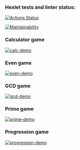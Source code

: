 ### Hexlet tests and linter status:
[![Actions Status](https://github.com/youjustknow/frontend-project-44/workflows/hexlet-check/badge.svg)](https://github.com/youjustknow/frontend-project-44/actions)

[![Maintainability](https://api.codeclimate.com/v1/badges/ada9e313c21364121841/maintainability)](https://codeclimate.com/github/youjustknow/frontend-project-44/maintainability)

### Calculator game
[![calc-demo](https://asciinema.org/a/r5hSp2dZkLsk6sEcOVf2G8lHE.svg)](https://asciinema.org/a/r5hSp2dZkLsk6sEcOVf2G8lHE?autoplay=1)

### Even game
[![even-demo](https://asciinema.org/a/hBo9ENKOzL4XPkhLVjs0CrF7w.svg)](https://asciinema.org/a/hBo9ENKOzL4XPkhLVjs0CrF7w?autoplay=1)

### GCD game
[![gcd-demo](https://asciinema.org/a/DjBpfy5XJQfiBaSVhM3F1f8SE.svg)](https://asciinema.org/a/DjBpfy5XJQfiBaSVhM3F1f8SE?autoplay=1)

### Prime game
[![prime-demo](https://asciinema.org/a/Rhc137vxiBGmKHJTLk6Slncvy.svg)](https://asciinema.org/a/Rhc137vxiBGmKHJTLk6Slncvy?autoplay=1)

### Progression game
[![progression-demo](https://asciinema.org/a/c4pKf2eBYtcUaukbD7ZytFZpb.svg)](https://asciinema.org/a/c4pKf2eBYtcUaukbD7ZytFZpb?autoplay=1)